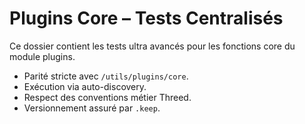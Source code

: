 # Plugins Core – Tests Centralisés

Ce dossier contient les tests ultra avancés pour les fonctions core du module plugins.
- Parité stricte avec `/utils/plugins/core`.
- Exécution via auto-discovery.
- Respect des conventions métier Threed.
- Versionnement assuré par `.keep`.
